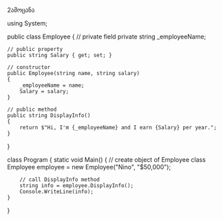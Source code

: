 2ამოცანა


using System;

public class Employee
{
    // private field
    private string _employeeName;

    // public property
    public string Salary { get; set; }

    // constructor
    public Employee(string name, string salary)
    {
        _employeeName = name;
        Salary = salary;
    }

    // public method
    public string DisplayInfo()
    {
        return $"Hi, I'm {_employeeName} and I earn {Salary} per year.";
    }
}

class Program
{
    static void Main()
    {
        // create object of Employee class
        Employee employee = new Employee("Nino", "$50,000");

        // call DisplayInfo method
        string info = employee.DisplayInfo();
        Console.WriteLine(info);
    }
}
